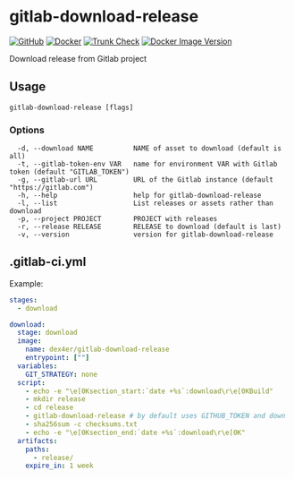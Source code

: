 # gitlab-download-release

[![GitHub](https://img.shields.io/github/v/tag/dex4er/gitlab-download-release?label=GitHub)](https://github.com/dex4er/gitlab-download-release)
[![Docker](https://github.com/dex4er/gitlab-download-release/actions/workflows/docker.yaml/badge.svg)](https://github.com/dex4er/gitlab-download-release/actions/workflows/docker.yaml)
[![Trunk Check](https://github.com/dex4er/gitlab-download-release/actions/workflows/trunk.yaml/badge.svg)](https://github.com/dex4er/gitlab-download-release/actions/workflows/trunk.yaml)
[![Docker Image Version](https://img.shields.io/docker/v/dex4er/gitlab-download-release/latest?label=docker&logo=docker)](https://hub.docker.com/r/dex4er/gitlab-download-release)

Download release from Gitlab project

## Usage

```console
gitlab-download-release [flags]
```

### Options

```console
  -d, --download NAME          NAME of asset to download (default is all)
  -t, --gitlab-token-env VAR   name for environment VAR with Gitlab token (default "GITLAB_TOKEN")
  -g, --gitlab-url URL         URL of the Gitlab instance (default "https://gitlab.com")
  -h, --help                   help for gitlab-download-release
  -l, --list                   List releases or assets rather than download
  -p, --project PROJECT        PROJECT with releases
  -r, --release RELEASE        RELEASE to download (default is last)
  -v, --version                version for gitlab-download-release
```

## .gitlab-ci.yml

Example:

```yaml
stages:
  - download

download:
  stage: download
  image:
    name: dex4er/gitlab-download-release
    entrypoint: [""]
  variables:
    GIT_STRATEGY: none
  script:
    - echo -e "\e[0Ksection_start:`date +%s`:download\r\e[0KBuild"
    - mkdir release
    - cd release
    - gitlab-download-release # by default uses GITHUB_TOKEN and down
    - sha256sum -c checksums.txt
    - echo -e "\e[0Ksection_end:`date +%s`:download\r\e[0K"
  artifacts:
    paths:
      - release/
    expire_in: 1 week
```
